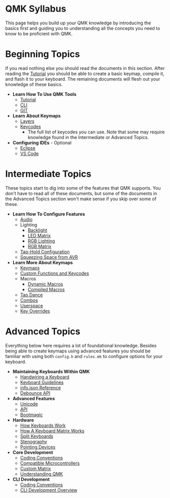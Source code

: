 # QMK Syllabus

This page helps you build up your QMK knowledge by introducing the basics first and guiding you to understanding all the concepts you need to know to be proficient with QMK.

# Beginning Topics

If you read nothing else you should read the documents in this section. After reading the [Tutorial](newbs) you should be able to create a basic keymap, compile it, and flash it to your keyboard. The remaining documents will flesh out your knowledge of these basics.

* **Learn How To Use QMK Tools**
    * [Tutorial](newbs)
    * [CLI](cli)
    * [GIT](newbs_git_best_practices)
* **Learn About Keymaps**
    * [Layers](feature_layers)
    * [Keycodes](keycodes)
        * The full list of keycodes you can use. Note that some may require knowledge found in the Intermediate or Advanced Topics.
* **Configuring IDEs** - Optional
    * [Eclipse](other_eclipse)
    * [VS Code](other_vscode)

# Intermediate Topics

These topics start to dig into some of the features that QMK supports. You don't have to read all of these documents, but some of the documents in the Advanced Topics section won't make sense if you skip over some of these.

* **Learn How To Configure Features**
    <!-- * Configuration Overview  FIXME(skullydazed/anyone): write this document -->
    * [Audio](features/audio)
    * Lighting
        * [Backlight](features/backlight)
        * [LED Matrix](features/led_matrix)
        * [RGB Lighting](features/rgblight)
        * [RGB Matrix](features/rgb_matrix)
    * [Tap-Hold Configuration](tap_hold)
    * [Squeezing Space from AVR](squeezing_avr)
* **Learn More About Keymaps**
    * [Keymaps](keymap)
    * [Custom Functions and Keycodes](custom_quantum_functions)
    * Macros
        * [Dynamic Macros](features/dynamic_macros)
        * [Compiled Macros](feature_macros)
    * [Tap Dance](features/tap_dance)
    * [Combos](features/combo)
    * [Userspace](feature_userspace)
    * [Key Overrides](features/key_overrides)

# Advanced Topics

Everything below here requires a lot of foundational knowledge. Besides being able to create keymaps using advanced features you should be familiar with using both `config.h` and `rules.mk` to configure options for your keyboard.

* **Maintaining Keyboards Within QMK**
    * [Handwiring a Keyboard](hand_wire)
    * [Keyboard Guidelines](hardware_keyboard_guidelines)
    * [info.json Reference](reference_info_json)
    * [Debounce API](feature_debounce_type)
* **Advanced Features**
    * [Unicode](features/unicode)
    * [API](api_overview)
    * [Bootmagic](features/bootmagic)
* **Hardware**
    * [How Keyboards Work](how_keyboards_work)
    * [How A Keyboard Matrix Works](how_a_matrix_works)
    * [Split Keyboards](features/split_keyboard)
    * [Stenography](features/stenography)
    * [Pointing Devices](features/pointing_device)
* **Core Development**
    * [Coding Conventions](coding_conventions_c)
    * [Compatible Microcontrollers](compatible_microcontrollers)
    * [Custom Matrix](custom_matrix)
    * [Understanding QMK](understanding_qmk)
* **CLI Development**
    * [Coding Conventions](coding_conventions_python)
    * [CLI Development Overview](cli_development)

